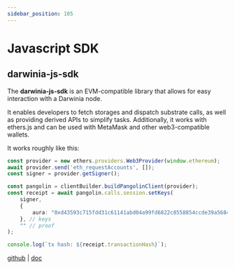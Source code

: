 ```yaml
---
sidebar_position: 105
---
```


# Javascript SDK

## darwinia-js-sdk

The **darwinia-js-sdk** is an EVM-compatible library that allows for easy interaction with a Darwinia node. 

It enables developers to fetch storages and dispatch substrate calls, as well as providing derived APIs to simplify tasks. Additionally, it works with ethers.js and can be used with MetaMask and other web3-compatible wallets.

It works roughly like this:

```typescript
const provider = new ethers.providers.Web3Provider(window.ethereum);
await provider.send('eth_requestAccounts', []);
const signer = provider.getSigner();

const pangolin = clientBuilder.buildPangolinClient(provider);
const receipt = await pangolin.calls.session.setKeys(
    signer,
    {
        aura: "0xd43593c715fdd31c61141abd04a99fd6822c8558854ccde39a5684e7a56da28c"
    }, // keys
    "" // proof
);

console.log(`tx hash: ${receipt.transactionHash}`);
```
  
[github](https://github.com/darwinia-network/darwinia-js-sdk) | [doc](http://xxx)

